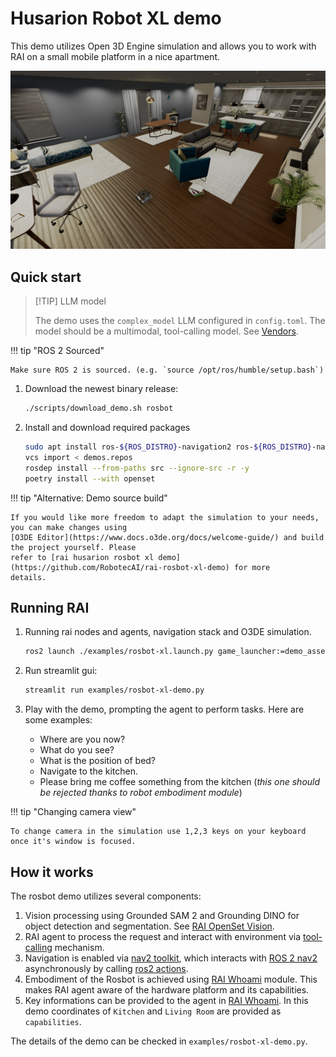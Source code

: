 # Husarion Robot XL demo

This demo utilizes Open 3D Engine simulation and allows you to work with RAI on a small mobile
platform in a nice apartment.

![Screenshot1](../imgs/o3deSimulation.png)

## Quick start

> [!TIP] LLM model
>
> The demo uses the `complex_model` LLM configured in `config.toml`. The model should
> be a multimodal, tool-calling model. See [Vendors](../setup/vendors.md#llm-model-configuration-in-rai).

!!! tip "ROS 2 Sourced"

    Make sure ROS 2 is sourced. (e.g. `source /opt/ros/humble/setup.bash`)

1. Download the newest binary release:

    ```bash
    ./scripts/download_demo.sh rosbot
    ```

2. Install and download required packages

    ```bash
    sudo apt install ros-${ROS_DISTRO}-navigation2 ros-${ROS_DISTRO}-nav2-bringup
    vcs import < demos.repos
    rosdep install --from-paths src --ignore-src -r -y
    poetry install --with openset
    ```

!!! tip "Alternative: Demo source build"

    If you would like more freedom to adapt the simulation to your needs, you can make changes using
    [O3DE Editor](https://www.docs.o3de.org/docs/welcome-guide/) and build the project yourself. Please
    refer to [rai husarion rosbot xl demo](https://github.com/RobotecAI/rai-rosbot-xl-demo) for more
    details.

## Running RAI

1. Running rai nodes and agents, navigation stack and O3DE simulation.

    ```bash
    ros2 launch ./examples/rosbot-xl.launch.py game_launcher:=demo_assets/rosbot/RAIROSBotXLDemo/RAIROSBotXLDemo.GameLauncher
    ```

2. Run streamlit gui:

    ```bash
    streamlit run examples/rosbot-xl-demo.py
    ```

3. Play with the demo, prompting the agent to perform tasks. Here are some examples:

    - Where are you now?
    - What do you see?
    - What is the position of bed?
    - Navigate to the kitchen.
    - Please bring me coffee something from the kitchen (_this one should be rejected thanks to robot embodiment module_)

!!! tip "Changing camera view"

    To change camera in the simulation use 1,2,3 keys on your keyboard once it's window is focused.

## How it works

The rosbot demo utilizes several components:

1. Vision processing using Grounded SAM 2 and Grounding DINO for object detection and segmentation. See [RAI OpenSet Vision](../extensions/openset.md).
2. RAI agent to process the request and interact with environment via [tool-calling](https://python.langchain.com/docs/concepts/tool_calling/) mechanism.
3. Navigation is enabled via [nav2 toolkit](../API_documentation/langchain_integration/ROS_2_tools.md#nav2), which interacts with [ROS 2 nav2](https://docs.nav2.org/) asynchronously by calling [ros2 actions](https://docs.ros.org/en/jazzy/Tutorials/Beginner-CLI-Tools/Understanding-ROS2-Actions/Understanding-ROS2-Actions.html).
4. Embodiment of the Rosbot is achieved using [RAI Whoami](../tutorials/create_robots_whoami.md) module. This makes RAI agent aware of the hardware platform and its capabilities.
5. Key informations can be provided to the agent in [RAI Whoami](../tutorials/create_robots_whoami.md). In this demo coordinates of `Kitchen` and `Living Room` are provided as `capabilities`.

The details of the demo can be checked in `examples/rosbot-xl-demo.py`.
